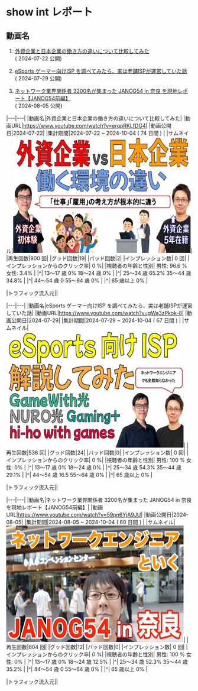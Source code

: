 # show int レポート

## 動画名


1. [外資企業と日本企業の働き方の違いについて比較してみた](https://www.youtube.com/watch?v=erqpRKLfDG4)  
 ( 2024-07-22 公開)

1. [eSports ゲーマー向けISP を調べてみたら、実は老舗ISPが運営していた話](https://www.youtube.com/watch?v=gWa3zPkok-8)  
 ( 2024-07-29 公開)

1. [ネットワーク業界関係者 3200名が集まった JANOG54 in 奈良 を現地レポート【JANOG54前編】](https://www.youtube.com/watch?v=59pn6YjA9JU)  
 ( 2024-08-05 公開)



|---|---|
|動画名|外資企業と日本企業の働き方の違いについて比較してみた|
|動画URL|https://www.youtube.com/watch?v=erqpRKLfDG4|
|動画公開日|2024-07-22|
|集計期間|2024-07-22 ~ 2024-10-04 ( 74 日間 ) |
|サムネイル|<img src="images/thumbnail_erqpRKLfDG4_trim.jpg">|
|再生回数|900 回|
|グッド回数|19|
|バッド回数|2|
|インプレッション数| 0 回|
|インプレッションからのクリック率| 0 %|
|視聴者の年齢と性別| 男性: 96.6 %  女性: 3.4% |
|^| 13～17 歳 0% 18～24  歳 0%  |
|^| 25～34 歳 65.2%  35～44  歳 34.8%  |
|^| 44～54 歳 0  55～64  歳 0% |
|^| 65 歳以上 0% |

|トラフィック流入元||
<div style="page-break-before:always"></div>

|---|---|
|動画名|eSports ゲーマー向けISP を調べてみたら、実は老舗ISPが運営していた話|
|動画URL|https://www.youtube.com/watch?v=gWa3zPkok-8|
|動画公開日|2024-07-29|
|集計期間|2024-07-29 ~ 2024-10-04 ( 67 日間 ) |
|サムネイル|<img src="images/thumbnail_gWa3zPkok-8_trim.jpg">|
|再生回数|536 回|
|グッド回数|24|
|バッド回数|0|
|インプレッション数| 0 回|
|インプレッションからのクリック率| 0 %|
|視聴者の年齢と性別| 男性: 100 %  女性: 0% |
|^| 13～17 歳 0% 18～24  歳 0%  |
|^| 25～34 歳 54.3%  35～44  歳 29.1%  |
|^| 44～54 歳 16.5  55～64  歳 0% |
|^| 65 歳以上 0% |

|トラフィック流入元||
<div style="page-break-before:always"></div>

|---|---|
|動画名|ネットワーク業界関係者 3200名が集まった JANOG54 in 奈良 を現地レポート【JANOG54前編】|
|動画URL|https://www.youtube.com/watch?v=59pn6YjA9JU|
|動画公開日|2024-08-05|
|集計期間|2024-08-05 ~ 2024-10-04 ( 60 日間 ) |
|サムネイル|<img src="images/thumbnail_59pn6YjA9JU_trim.jpg">|
|再生回数|804 回|
|グッド回数|12|
|バッド回数|0|
|インプレッション数| 0 回|
|インプレッションからのクリック率| 0 %|
|視聴者の年齢と性別| 男性: 100 %  女性: 0% |
|^| 13～17 歳 0% 18～24  歳 12.5%  |
|^| 25～34 歳 52.3%  35～44  歳 35.2%  |
|^| 44～54 歳 0  55～64  歳 0% |
|^| 65 歳以上 0% |

|トラフィック流入元||
<div style="page-break-before:always"></div>

